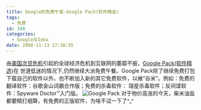 ```yaml
---
title: Google的免费午餐-Google Pack(软件精选)
tags:
  - 免费
id: 348
categories:
  - Google与Idea
date: 2008-11-13 17:38:55
---
```


由[美国次贷危机](http://baike.baidu.com/view/1281075.htm)引起的全球经济危机到互联网的萎靡不振，[Google Pack(软件精选)](http://pack.google.com/intl/zh-cn/pack_installer.html)在 世道低迷的情况下,仍然继续大派免费午餐。Google Pack除了继续免费打包下载自己的软件以外，也不断加入新的其它免费软件，以飨“谷米”。例如：免费的翻译软件：谷歌金山词霸合作版；免费的杀毒软件： 瑞星杀毒软件；反间谍软件：Spyware Doctor™入门版。
![](http://www.zhaiduo.com/wp-content/data/mwsnap194.jpg "Google Pack")
对于物价高涨的今天，柴米油盐都要精打细算，有免费的正版软件，为啥不试一下了^_^
